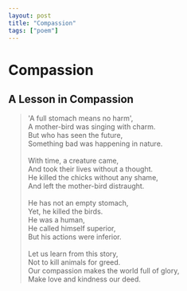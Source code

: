 ```yaml
---
layout: post
title: "Compassion"
tags: ["poem"]
---
```


# Compassion

## A Lesson in Compassion  

> 'A full stomach means no harm',  
> A mother-bird was singing with charm.  
> But who has seen the future,  
> Something bad was happening in nature.  
>  <br/>
> With time, a creature came,  
> And took their lives without a thought.  
> He killed the chicks without any shame,  
> And left the mother-bird distraught.  
>  <br/>
> He has not an empty stomach,  
> Yet, he killed the birds.  
> He was a human,  
> He called himself superior,  
> But his actions were inferior.  
>  <br/>
> Let us learn from this story,  
> Not to kill animals for greed.  
> Our compassion makes the world full of glory,  
> Make love and kindness our deed.  
